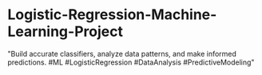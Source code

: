 # Logistic-Regression-Machine-Learning-Project
"Build accurate classifiers, analyze data patterns, and make informed predictions. #ML #LogisticRegression #DataAnalysis #PredictiveModeling"
